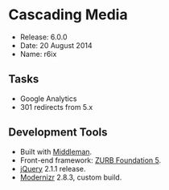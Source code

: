 # Cascading Media
  - Release: 6.0.0
  - Date: 20 August 2014
  - Name: r6ix

## Tasks
  - Google Analytics
  - 301 redirects from 5.x
 
## Development Tools
  - Built with [Middleman](http://middlemanapp.com).
  - Front-end framework: [ZURB Foundation 5](http://foundation.zurb.com/docs/).
  - [jQuery](http://jquery.com) 2.1.1 release.
  - [Modernizr](http://modernizr.com) 2.8.3, custom build.
